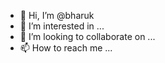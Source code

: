 - 👋 Hi, I’m @bharuk
- 👀 I’m interested in ...
- 💞️ I’m looking to collaborate on ...
- 📫 How to reach me ...

<!---
bharuk/bharuk is a ✨ special ✨ repository because its `README.md` (this file) appears on your GitHub profile.
You can click the Preview link to take a look at your changes.
--->
